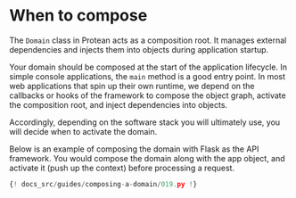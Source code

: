 # When to compose

The `Domain` class in Protean acts as a composition root. It manages external
dependencies and injects them into objects during application startup.

Your domain should be composed at the start of the application lifecycle. In 
simple console applications, the `main` method is a good entry point. In most
web applications that spin up their own runtime, we depend on the callbacks or 
hooks of the framework to compose the object graph, activate the composition
root, and inject dependencies into objects.

Accordingly, depending on the software stack you will ultimately use, you will decide when to activate the domain.

Below is an example of composing the domain with Flask as the API framework.
You would compose the domain along with the app object, and activate it (push
up the context) before processing a request.


```Python hl_lines="29 33 35 38"
{! docs_src/guides/composing-a-domain/019.py !}
```
